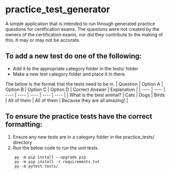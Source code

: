 # practice_test_generator
A simple application that is intended to run through generated practice questions for certification exams. The questions were not created by the owners of the certification exams, nor did they contribute to the making of this. It may or may not be accurate.

## To add a new test do one of the following:
- Add it to the appropriate category folder in the tests/ folder 
- Make a new test category folder and place it in there.

The below is the format that the tests need to be in.
| Question | Option A | Option B | Option C | Option D | Correct Answer | Explanation |
| ---- | ---- | ---- | ---- | ---- | ---- | ---- | 
| What is the best animal? | Cats | Dogs | Birds | All of them | All of them | Because they are all amazing! |

## To ensure the practice tests have the correct formatting:

1. Ensure any new tests are in a category folder in the practice_tests/ directory
2. Run the below code to run the unit tests.

```
    py -m pip install --upgrade pip
    py -m pip install -r requirements.txt
    py -m pytest tests/ 
```